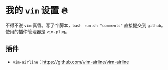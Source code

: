 # 我的 `vim` 设置 :fire:

不得不说 `vim` 真香。写了个脚本，`bash run.sh "comments"` 直接提交到 `github`。使用的插件管理器是 `vim-plug`。

## 插件

- `vim-airline`：https://github.com/vim-airline/vim-airline
